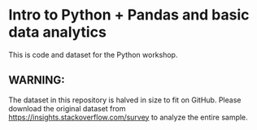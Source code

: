 # Intro to Python + Pandas and basic data analytics

This is code and dataset for the Python workshop.

## WARNING:
The dataset in this repository is halved in size to fit on GitHub. Please download the original dataset from https://insights.stackoverflow.com/survey to analyze the entire sample.
